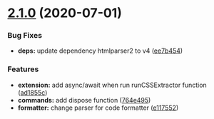 # [2.1.0](https://github.com/kubosho/vscode-ecsstractor/compare/v2.0.0...v2.1.0) (2020-07-01)


### Bug Fixes

* **deps:** update dependency htmlparser2 to v4 ([ee7b454](https://github.com/kubosho/vscode-ecsstractor/commit/ee7b454c05b9ce8c84d613c4b9016354972f60b7))


### Features

* **extension:** add async/await when run runCSSExtractor function ([ad1855c](https://github.com/kubosho/vscode-ecsstractor/commit/ad1855ccf921d54fede73fc625fd970810e49422))
* **commands:** add dispose function ([764e495](https://github.com/kubosho/vscode-ecsstractor/commit/764e49558a765f9adcefc2ca3dd9adc0769d4fb4))
* **formatter:** change parser for code formatter ([e117552](https://github.com/kubosho/vscode-ecsstractor/commit/e117552a104fde3988611bae3bbc171f250105a8))
